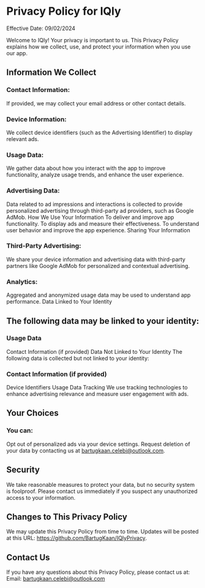 # Privacy Policy for IQly
Effective Date: 09/02/2024

Welcome to IQly! Your privacy is important to us. This Privacy Policy explains how we collect, use, and protect your information when you use our app.

## Information We Collect
### Contact Information:

If provided, we may collect your email address or other contact details.
### Device Information:

We collect device identifiers (such as the Advertising Identifier) to display relevant ads.
### Usage Data:

We gather data about how you interact with the app to improve functionality, analyze usage trends, and enhance the user experience.
### Advertising Data:

Data related to ad impressions and interactions is collected to provide personalized advertising through third-party ad providers, such as Google AdMob.
How We Use Your Information
To deliver and improve app functionality.
To display ads and measure their effectiveness.
To understand user behavior and improve the app experience.
Sharing Your Information
### Third-Party Advertising:
We share your device information and advertising data with third-party partners like Google AdMob for personalized and contextual advertising.
### Analytics:
Aggregated and anonymized usage data may be used to understand app performance.
Data Linked to Your Identity
## The following data may be linked to your identity:

### Usage Data
Contact Information (if provided)
Data Not Linked to Your Identity
The following data is collected but not linked to your identity:

### Contact Information (if provided)
Device Identifiers
Usage Data
Tracking
We use tracking technologies to enhance advertising relevance and measure user engagement with ads.

## Your Choices
### You can:

Opt out of personalized ads via your device settings.
Request deletion of your data by contacting us at bartugkaan.celebi@outlook.com.
## Security
We take reasonable measures to protect your data, but no security system is foolproof. Please contact us immediately if you suspect any unauthorized access to your information.

## Changes to This Privacy Policy
We may update this Privacy Policy from time to time. Updates will be posted at this URL: https://github.com/BartugKaan/IQlyPrivacy.

## Contact Us
If you have any questions about this Privacy Policy, please contact us at: Email: bartugkaan.celebi@outlook.com
